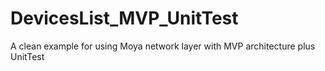 # DevicesList_MVP_UnitTest
A clean example for using Moya network layer with MVP architecture plus UnitTest
